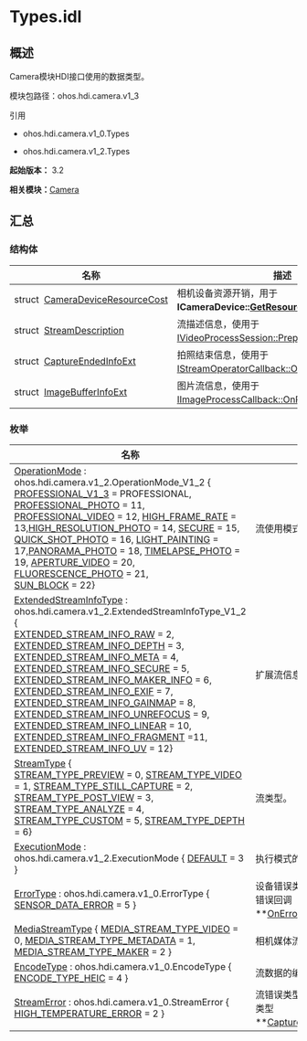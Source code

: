 # Types.idl


## 概述

Camera模块HDI接口使用的数据类型。

模块包路径：ohos.hdi.camera.v1_3

引用

- ohos.hdi.camera.v1_0.Types

- ohos.hdi.camera.v1_2.Types

**起始版本：** 3.2

**相关模块：**[Camera](_camera_v13.md)


## 汇总


### 结构体

| 名称 | 描述 | 
| -------- | -------- |
| struct&nbsp;&nbsp;[CameraDeviceResourceCost](_camera_device_resource_cost_v13.md) | 相机设备资源开销，用于**ICameraDevice::[GetResourceCost()](interface_i_camera_host.md#getresourcecost)**。 | 
| struct&nbsp;&nbsp;[StreamDescription](_stream_description_v13.md) | 流描述信息，使用于[IVideoProcessSession::Prepare](interface_i_video_process_session.md#prepare)。 | 
| struct&nbsp;&nbsp;[CaptureEndedInfoExt](_capture_ended_info_ext_v13.md) | 拍照结束信息，使用于[IStreamOperatorCallback::OnCaptureEndedExt](interface_i_stream_operator_callback.md#oncaptureendedext)。 | 
| struct&nbsp;&nbsp;[ImageBufferInfoExt](_image_buffer_info_ext_v13.md) | 图片流信息，使用于[IImageProcessCallback::OnProcessDoneExt](interface_i_image_process_callback.md#onprocessdoneext)。 | 


### 枚举

| 名称 | 描述 | 
| -------- | -------- |
| [OperationMode](_camera_v13.md#operationmode) : ohos.hdi.camera.v1_2.OperationMode_V1_2 {<br/>[PROFESSIONAL_V1_3](_camera_v13.md) = PROFESSIONAL, [PROFESSIONAL_PHOTO](_camera_v13.md) = 11, [PROFESSIONAL_VIDEO](_camera_v13.md) = 12, [HIGH_FRAME_RATE](_camera_v13.md) = 13,[HIGH_RESOLUTION_PHOTO](_camera_v13.md) = 14, [SECURE](_camera_v13.md) = 15, [QUICK_SHOT_PHOTO](_camera_v13.md) = 16, [LIGHT_PAINTING](_camera_v13.md) = 17,[PANORAMA_PHOTO](_camera_v13.md) = 18, [TIMELAPSE_PHOTO](_camera_v13.md) = 19, [APERTURE_VIDEO](_camera_v13.md) = 20, [FLUORESCENCE_PHOTO](_camera_v13.md) = 21,<br/>[SUN_BLOCK](_camera_v13.md) = 22} | 流使用模式。 | 
| [ExtendedStreamInfoType](_camera_v13.md#extendedstreaminfotype) : ohos.hdi.camera.v1_2.ExtendedStreamInfoType_V1_2 {<br/>[EXTENDED_STREAM_INFO_RAW](_camera_v13.md) = 2, [EXTENDED_STREAM_INFO_DEPTH](_camera_v13.md) = 3, [EXTENDED_STREAM_INFO_META](_camera_v13.md) = 4, [EXTENDED_STREAM_INFO_SECURE](_camera_v13.md) = 5,<br/>[EXTENDED_STREAM_INFO_MAKER_INFO](_camera_v13.md) = 6, [EXTENDED_STREAM_INFO_EXIF](_camera_v13.md) = 7, [EXTENDED_STREAM_INFO_GAINMAP](_camera_v13.md) = 8, [EXTENDED_STREAM_INFO_UNREFOCUS](_camera_v13.md) = 9,<br/>[EXTENDED_STREAM_INFO_LINEAR](_camera_v13.md) = 10, [EXTENDED_STREAM_INFO_FRAGMENT](_camera_v13.md) =11, [EXTENDED_STREAM_INFO_UV](_camera_v13.md) = 12} | 扩展流信息的类型。 | 
| [StreamType](_camera.md#streamtype) {<br/>[STREAM_TYPE_PREVIEW](_camera_v13.md) = 0, [STREAM_TYPE_VIDEO](_camera_v13.md) = 1, [STREAM_TYPE_STILL_CAPTURE](_camera_v13.md) = 2, [STREAM_TYPE_POST_VIEW](_camera_v13.md) = 3,<br/>[STREAM_TYPE_ANALYZE](_camera_v13.md) = 4, [STREAM_TYPE_CUSTOM](_camera_v13.md) = 5, [STREAM_TYPE_DEPTH](_camera_v13.md) = 6} | 流类型。 | 
| [ExecutionMode](_camera_v13.md#executionmode) : ohos.hdi.camera.v1_2.ExecutionMode { [DEFAULT](_camera_v13.md) = 3 } | 执行模式的类型。 | 
| [ErrorType](_camera_v13.md#errortype) : ohos.hdi.camera.v1_0.ErrorType { [SENSOR_DATA_ERROR](_camera_v13.md) = 5 } | 设备错误类型，用于设备错误回调**[OnError()](interface_i_video_process_callback_v13.md#onerror)**。 | 
| [MediaStreamType](_camera_v13.md#mediastreamtype) { [MEDIA_STREAM_TYPE_VIDEO](_camera_v13.md) = 0, [MEDIA_STREAM_TYPE_METADATA](_camera_v13.md) = 1, [MEDIA_STREAM_TYPE_MAKER](_camera_v13.md) = 2 } | 相机媒体流类型。 | 
| [EncodeType](_camera_v13.md#encodetype) : ohos.hdi.camera.v1_0.EncodeType { [ENCODE_TYPE_HEIC](_camera_v13.md) = 4 } | 流数据的编码类型。 | 
| [StreamError](_camera_v13.md#streamerror) : ohos.hdi.camera.v1_0.StreamError { [HIGH_TEMPERATURE_ERROR](_camera_v13.md) = 2 } | 流错误类型，用于流错误类型**[CaptureErrorInfo](_capture_error_info_v10.md)**。 | 
